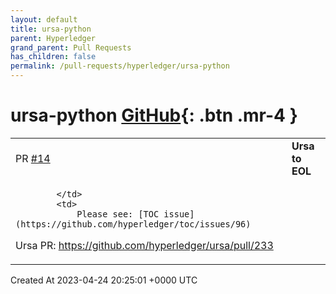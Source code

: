 ```yaml
---
layout: default
title: ursa-python
parent: Hyperledger
grand_parent: Pull Requests
has_children: false
permalink: /pull-requests/hyperledger/ursa-python
---
```


# ursa-python <span class="fs-3 right-align">[GitHub](https://github.com/hyperledger/ursa-python){: .btn .mr-4 }</span>


<div>
    <table>
        <tr>
            <td>
                PR <a href="https://github.com/hyperledger/ursa-python/pull/14" class=".btn">#14</a>
            </td>
            <td>
                <b>
                    Ursa to EOL
                </b>
            </td>
        </tr>
        <tr>
            <td>
                
            </td>
            <td>
                Please see: [TOC issue](https://github.com/hyperledger/toc/issues/96)
Ursa PR: https://github.com/hyperledger/ursa/pull/233
            </td>
        </tr>
    </table>
    <div class="right-align">
        Created At 2023-04-24 20:25:01 +0000 UTC
    </div>
</div>

